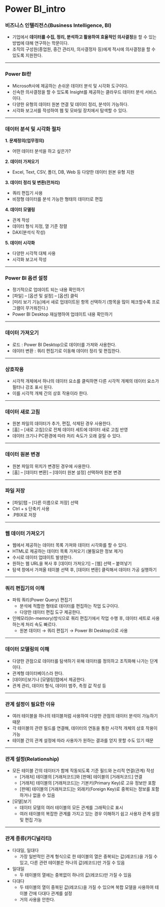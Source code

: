 # Power BI_intro



### 비즈니스 인텔리전스(Business Intelligence, BI)

- 기업에서 **데이터를 수집, 정리, 분석하고 활용하여 효율적인 의사결정**을 할 수 있는 방법에 대해 연구하는 학문이다.
- 조직의 구성원(종업원, 중간 관리자, 의사결정자 등)에게 적시에 의사결정을 할 수 있도록 지원한다.



---



### Power BI란

- Microsoft사에 제공하는 손쉬운 데이터 분석 및 시각화 도구이다.
- 신속한 의사결정을 할 수 있도록 Insight를 제공하는 클라우드 데이터 분석 서비스이다.
- 다양한 유형의 데이터 원본 연결 및 데이터 정리, 분석이 가능하다.
- 시각화 보고서를 작성하여 웹 및 모바일 장치에서 탐색할 수 있다.



---



### 데이터 분석 및 시각화 절차

**1. 문제정의(업무정의)**

   - 어떤 데이터 분석을 하고 싶은가?



**2. 데이터 가져오기**

   - Excel, Text, CSV,  폴더, DB, Web  등 다양한 데이터 원본 유형 지원




**3. 데이터 정리 및 변환(전처리)**

   - 쿼리 편집기 사용 
   - 비정형 데이터를 분석 가능한 형태의 데이터로 편집



**4. 데이터 모델링**

   - 관계 작성
   - 데이터 형식 지정, 열 기준 정렬
   - DAX(분석식 작성)




**5. 데이터 시각화**

   - 다양한 시각적 대체 사용
   - 시각화 보고서 작성

   

---



### Power BI 옵션 설정

- 정기적으로 업데이트 되는 내용 확인하기
- [파일] – [옵션 및 설정] – [옵션] 클릭
-  [미리 보기 기능]에서 새로 업데이트된 항목 선택하기 (항목을 많이 체크할수록 프로그램이 무거워진다.)
- Power BI Desktop 재실행하여 업데이트 내용 확인하기



---



### 데이터 가져오기

- 로드 : Power BI Desktop으로 데이터를 가져와 사용한다.
- 데이터 변환 : 쿼리 편집기로 이동해 데이터 정리 및 편집한다.



---



### 상호작용

- 시각적 개체에서 하나의 데이터 요소를 클릭하면 다른 시각적 개체의 데이터 요소가 필터나 강조 표시 된다.
- 이를 시각적 개체 간의 상호 작용이라 한다.



---



### 데이터 새로 고침

- 원본 파일의 데이터가 추가, 편집, 삭제된 경우 사용한다.
- [홈] – [새로 고침]으로 전체 데이터 세트에 데이터 새로 고침 반영
- 데이터 크기나 PC환경에 따라 처리 속도가 오래 걸릴 수 있다.



---



### 데이터 원본 변경

- 원본 파일의 위치가 변경된 경우에 사용한다.
- [홈] – [데이터 변환] – [데이터 원본 설정] 선택하여 원본 변경



---



### 파일 저장

- [파일]탭 – [다른 이름으로 저장] 선택
- Ctrl + s 단축키 사용
- .PBIX로 저장



---



### 웹 데이터 가져오기

- 웹에서 제공하는 데이터 목록 가져와 데이터 시각화를 할 수 있다.
- HTML로 제공하는 데이터 목록 가져오기 (불필요한 정보 제거) 
- 수시로 데이터 업데이트 발생한다.
- 원하는 웹 URL을 복사 후 [데이터 가져오기]  – [웹] 선택 – 붙여넣기
- 탐색 창에서 가져올 테이블 선택 후, [데이터 변환] 클릭해서 데이터 가공 실행하기



---



### 쿼리 편집기의 이해

- 파워 쿼리(Power Query) 편집기
  - 분석에 적합한 형태로 데이터를 편집하는 작업 도구이다.
  - 다양한 데이터 편집 도구 제공한다.
- 인메모리(In-memory)방식으로 쿼리 편집기에서 작업 수행 후, 데이터 세트로 사용하는게 처리 속도 빠르다.
  - 원본 데이터 → 쿼리 편집기 → Power BI Desktop으로 사용



---



### 데이터 모델링의 이해

- 다양한 관점으로 데이터를 탐색하기 위해 데이터를 정의하고 조직화해 나가는 단계이다.
- 관계형 데이터베이스라 한다.
- [데이터]보기나 [모델링]탭에서 제공한다.
- 관계 관리, 데이터 형식, 데이터 범주,  측정 값 작성 등



---



### 관계 설정이 필요한 이유

- 여러 테이블을 하나의 테이블처럼 사용하여 다양한 관점의 데이터 분석이 가능하기 때문
- 각 테이블의 관련 필드를 연결해, 데이터의 연동을 통한 시각적 개체의 상호 작용이 가능
- 테이블 간의 관계 설정에 따라 사용자가 원하는 결과를 얻지 못할 수도 있기 때문



---



### 관계 설정(Relationship)

- 모든 테이블 간의 데이터가 함께 작동되도록 기준 필드와 논리적 연결(관계) 작성
  - [거래처] 테이블의 [거래처코드]와 [판매] 테이블의 [거래처코드] 연결
  - [거래처] 테이블의 [거래처코드]는 기본키(Primary Key)로 고유 정보만 포함
  - [판매] 테이블의 [거래처코드]는 외래키(Foreign Key)로 중복되는 정보를 포함하거나 없을 수 있음
- [모델]보기
  - 데이터 모델의 여러 테이블의 모든 관계를 그래픽으로 표시
  - 여러 테이블의 복잡한 관계를 가지고 있는 경우 이해하기 쉽고 사용자 관계 설정 및 편집 가능



---



### 관계 종류(카디널리티)

- 다대일, 일대다
  - 가장 일반적인 관계 형식으로 한 테이블의 열은 중복되는 값(레코드)을 가질 수 있고,  다른 관련 테이블은 하나의 값(레코드)만 가질 수 있음
- 일대일
  - 두 테이블의 열에는 중복없이 하나의 값(레코드)만 가질 수 있음
- 다대다
  - 두 테이블의 열이 중복된 값(레코드)을 가질 수 있으며 복합 모델을 사용하여 테이블 간에 다대다 관계를 설정
  - 거의 사용을 안한다.
